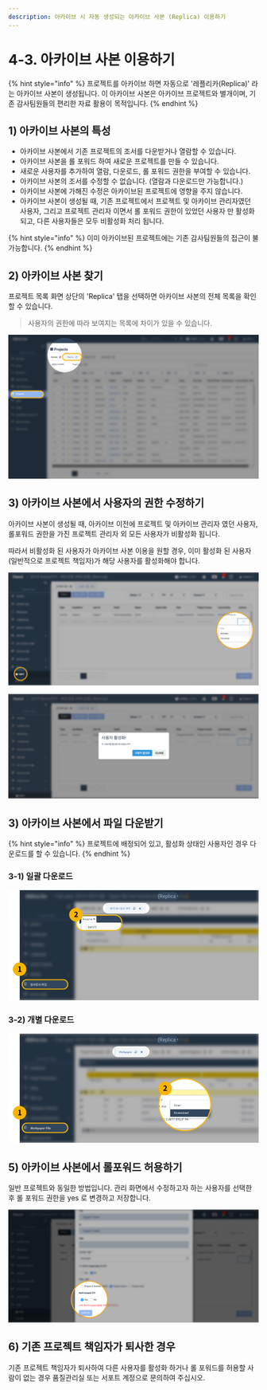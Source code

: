 ```yaml
---
description: 아카이브 시 자동 생성되는 아카이브 사본 (Replica) 이용하기
---
```


# 4-3. 아카이브 사본 이용하기

{% hint style="info" %}
프로젝트를 아카이브 하면 자동으로 '레플리카\(Replica\)' 라는 아카이브 사본이 생성됩니다. 이 아카이브 사본은 아카이브 프로젝트와 별개이며, 기존 감사팀원들의 편리한 자료 활용이 목적입니다. 
{% endhint %}

## 1\) 아카이브 사본의 특성 

* 아카이브 사본에서 기존 프로젝트의 조서를 다운받거나 열람할 수 있습니다. 
* 아카이브 사본을 롤 포워드 하여 새로운 프로젝트를 만들 수 있습니다. 
* 새로운 사용자를 추가하여 열람, 다운로드, 롤 포워드 권한을 부여할 수 있습니다. 
* 아카이브 사본의 조서를 수정할 수 없습니다. \(열람과 다운로드만 가능합니다.\) 
* 아카이브 사본에 가해진 수정은 아카이브된 프로젝트에 영향을 주지 않습니다. 
* 아카이브 사본이 생성될 때, 기존 프로젝트에서 프로젝트 및 아카이브 관리자였던 사용자, 그리고 프로젝트 관리자 이면서 롤 포워드 권한이 있었던 사용자 만 활성화 되고, 다른 사용자들은 모두 비활성화 처리 됩니다. 

{% hint style="info" %}
이미 아카이브된 프로젝트에는 기존 감사팀원들의 접근이 불가능합니다.
{% endhint %}

## 2\) 아카이브 사본 찾기 

프로젝트 목록 화면 상단의 'Replica' 탭을 선택하면 아카이브 사본의 전체 목록을 확인할 수 있습니다. 

> 사용자의 권한에 따라 보여지는 목록에 차이가 있을 수 있습니다.

![](../../../.gitbook/assets/find-replica.jpg)

## 3\) 아카이브 사본에서 사용자의 권한 수정하기 

아카이브 사본이 생성될 때, 아카이브 이전에 프로젝트 및 아카이브 관리자 였던 사용자, 롤포워드 권한을 가진 프로젝트 관리자 외 모든 사용자가 비활성화 됩니다. 

따라서 비활성화 된 사용자가 아카이브 사본 이용을 원할 경우, 이미 활성화 된 사용자\(일반적으로 프로젝트 책임자\)가 해당 사용자를 활성화해야 합니다. 

![](../../../.gitbook/assets/image%20%28153%29.png)

![](../../../.gitbook/assets/image%20%2832%29.png)

## 3\) 아카이브 사본에서 파일 다운받기 

{% hint style="info" %}
프로젝트에 배정되어 있고, 활성화 상태인 사용자인 경우 다운로드를 할 수 있습니다. 
{% endhint %}

### 3-1\) 일괄 다운로드

![Actions --&amp;gt; &#xB0B4;&#xBCF4;&#xB0B4;&#xAE30; &#xBC84;&#xD2BC;&#xC744; &#xB20C;&#xB7EC; &#xC804;&#xCCB4; &#xC870;&#xC11C;&#xB97C; &#xB2E4;&#xC6B4;&#xBC1B;&#xC2B5;&#xB2C8;&#xB2E4;.](../../../.gitbook/assets/artboard-1.jpg)

### 3-2\) 개별 다운로드 

![&#xAC1C;&#xBCC4; &#xD30C;&#xC77C;&#xC744; &#xC6B0;&#xD074;&#xB9AD;&#xD558;&#xC5EC; &#xB2E4;&#xC6B4;&#xB85C;&#xB4DC; &#xD569;&#xB2C8;&#xB2E4;.](../../../.gitbook/assets/artboard-2%20%281%29.jpg)

## 5\) 아카이브 사본에서 롤포워드 허용하기 

일반 프로젝트와 동일한 방법입니다. 관리 화면에서 수정하고자 하는 사용자를 선택한 후 롤 포워드 권한을 yes 로 변경하고 저장합니다. 

![](../../../.gitbook/assets/image%20%2875%29.png)

## 6\) 기존 프로젝트 책임자가 퇴사한 경우 

기존 프로젝트 책임자가 퇴사하여 다른 사용자를 활성화 하거나 롤 포워드를 허용할 사람이 없는 경우 품질관리실 또는 서포트 계정으로 문의하여 주십시오. 

